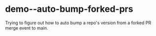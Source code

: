 # demo--auto-bump-forked-prs
Trying to figure out how to auto bump a repo's version from a forked PR merge event to main.
